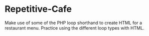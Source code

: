 # Repetitive-Cafe
Make use of some of the PHP loop shorthand to create HTML for a restaurant menu. Practice using the different loop types with HTML.
